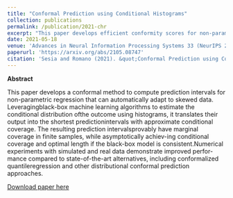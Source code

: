 ```yaml
---
title: "Conformal Prediction using Conditional Histograms"
collection: publications
permalink: /publication/2021-chr
excerpt: "This paper develops efficient conformity scores for non-parametric regression."
date: 2021-05-18
venue: 'Advances in Neural Information Processing Systems 33 (NeurIPS 2021, spotlight presentation)'
paperurl: 'https://arxiv.org/abs/2105.08747'
citation: 'Sesia and Romano (2021). &quot;Conformal Prediction using Conditional Histograms.&quot; <i>Advances in Neural Information Processing Systems 33</i>.'
---
```


**Abstract**

This paper develops a conformal method to compute prediction intervals for non-parametric regression that can automatically adapt to skewed data.  Leveragingblack-box machine learning algorithms to estimate the conditional distribution ofthe outcome using histograms, it translates their output into the shortest predictionintervals with approximate conditional coverage. The resulting prediction intervalsprovably have marginal coverage in finite samples, while asymptotically achiev-ing conditional coverage and optimal length if the black-box model is consistent.Numerical experiments with simulated and real data demonstrate improved perfor-mance compared to state-of-the-art alternatives, including conformalized quantileregression and other distributional conformal prediction approaches.

[Download paper here](http://msesia.github.io/files/chr.pdf)